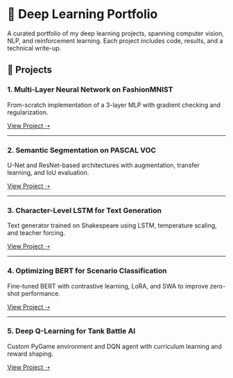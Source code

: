 # 🧠 Deep Learning Portfolio

A curated portfolio of my deep learning projects, spanning computer vision, NLP, and reinforcement learning. Each project includes code, results, and a technical write-up.

## 📂 Projects

### 1. Multi-Layer Neural Network on FashionMNIST
From-scratch implementation of a 3-layer MLP with gradient checking and regularization.

[View Project ➝](./FashionMNIST-MLP)

---

### 2. Semantic Segmentation on PASCAL VOC
U-Net and ResNet-based architectures with augmentation, transfer learning, and IoU evaluation.

[View Project ➝](./SemanticSegmentation-CNN)

---

### 3. Character-Level LSTM for Text Generation
Text generator trained on Shakespeare using LSTM, temperature scaling, and teacher forcing.

[View Project ➝](./Shakespeare-CharLSTM)

---

### 4. Optimizing BERT for Scenario Classification
Fine-tuned BERT with contrastive learning, LoRA, and SWA to improve zero-shot performance.

[View Project ➝](./BERT-ContrastiveLearning)

---

### 5. Deep Q-Learning for Tank Battle AI
Custom PyGame environment and DQN agent with curriculum learning and reward shaping.

[View Project ➝](./TankBattle-DQN)